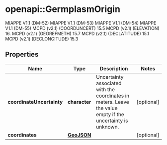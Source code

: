 # openapi::GermplasmOrigin

MIAPPE V1.1 (DM-52)   MIAPPE V1.1 (DM-53)   MIAPPE V1.1 (DM-54)   MIAPPE V1.1 (DM-55)  MCPD (v2.1) (COORDUNCERT) 15.5   MCPD (v2.1) (ELEVATION) 16.   MCPD (v2.1) (GEOREFMETH) 15.7   MCPD (v2.1) (DECLATITUDE) 15.1   MCPD (v2.1) (DECLONGITUDE) 15.3 
## Properties
Name | Type | Description | Notes
------------ | ------------- | ------------- | -------------
**coordinateUncertainty** | **character** | Uncertainty associated with the coordinates in meters. Leave the value empty if the uncertainty is unknown. | [optional] 
**coordinates** | [**GeoJSON**](geoJSON.md) |  | [optional] 


